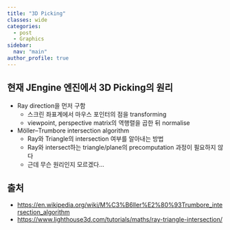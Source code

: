 ```yaml
---
title: "3D Picking"
classes: wide
categories: 
  - post
  - Graphics
sidebar:
  nav: "main"
author_profile: true
---
```

   
## 현재 JEngine 엔진에서 3D Picking의 원리
* Ray direction을 먼저 구함
  - 스크린 좌표계에서 마우스 포인터의 점을 transforming 
  - viewpoint, perspective matrix의 역행렬을 곱한 뒤 normalise
* Möller–Trumbore intersection algorithm
  - Ray와 Triangle의 intersection 여부를 알아내는 방법
  - Ray와 intersect하는 triangle/plane의 precomputation 과정이 필요하지 않다
  - 근데 무슨 원리인지 모르겠다...
  
## 출처
* <https://en.wikipedia.org/wiki/M%C3%B6ller%E2%80%93Trumbore_intersection_algorithm>
* <https://www.lighthouse3d.com/tutorials/maths/ray-triangle-intersection/>  
